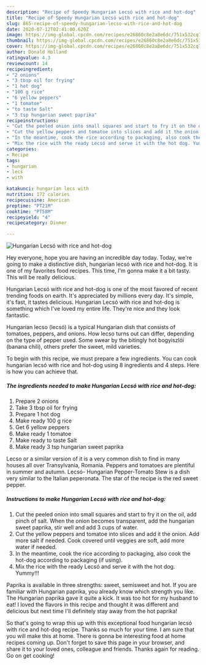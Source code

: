 ```yaml
---
description: "Recipe of Speedy Hungarian Lecsó with rice and hot-dog"
title: "Recipe of Speedy Hungarian Lecsó with rice and hot-dog"
slug: 865-recipe-of-speedy-hungarian-lecso-with-rice-and-hot-dog
date: 2020-07-12T02:41:00.620Z
image: https://img-global.cpcdn.com/recipes/e26860c8e2a8e6dc/751x532cq70/hungarian-lecso-with-rice-and-hot-dog-recipe-main-photo.jpg
thumbnail: https://img-global.cpcdn.com/recipes/e26860c8e2a8e6dc/751x532cq70/hungarian-lecso-with-rice-and-hot-dog-recipe-main-photo.jpg
cover: https://img-global.cpcdn.com/recipes/e26860c8e2a8e6dc/751x532cq70/hungarian-lecso-with-rice-and-hot-dog-recipe-main-photo.jpg
author: Donald Holland
ratingvalue: 4.3
reviewcount: 14
recipeingredient:
- "2 onions"
- "3 tbsp oil for frying"
- "1 hot dog"
- "100 g rice"
- "6 yellow peppers"
- "1 tomatoe"
- "to taste Salt"
- "3 tsp hungarian sweet paprika"
recipeinstructions:
- "Cut the peeled onion into small squares and start to fry it on the oil, add pinch of salt. When the onion becomes transparent, add the hungarian sweet paprika, stir well and add 3 cups of water."
- "Cut the yellow peppers and tomatoe into slices and add it the onion. Add more salt if needed. Cook covered until veggies are soft, add more water if needed."
- "In the meantime, cook the rice according to packaging, also cook the hot-dog according to packaging (if using)."
- "Mix the rice with the ready Lecsó and serve it with the hot dog. Yummy!!!"
categories:
- Recipe
tags:
- hungarian
- lecs
- with

katakunci: hungarian lecs with 
nutrition: 172 calories
recipecuisine: American
preptime: "PT21M"
cooktime: "PT58M"
recipeyield: "4"
recipecategory: Dinner

---
```



![Hungarian Lecsó with rice and hot-dog](https://img-global.cpcdn.com/recipes/e26860c8e2a8e6dc/751x532cq70/hungarian-lecso-with-rice-and-hot-dog-recipe-main-photo.jpg)

Hey everyone, hope you are having an incredible day today. Today, we're going to make a distinctive dish, hungarian lecsó with rice and hot-dog. It is one of my favorites food recipes. This time, I'm gonna make it a bit tasty. This will be really delicious.

Hungarian Lecsó with rice and hot-dog is one of the most favored of recent trending foods on earth. It's appreciated by millions every day. It's simple, it's fast, it tastes delicious. Hungarian Lecsó with rice and hot-dog is something which I've loved my entire life. They're nice and they look fantastic.

Hungarian lecso (lecsó) is a typical Hungarian dish that consists of tomatoes, peppers, and onions. How lecso turns out can differ, depending on the type of pepper used. Some swear by the bitingly hot bogyiszlói (banana chili), others prefer the sweet, mild varieties.


To begin with this recipe, we must prepare a few ingredients. You can cook hungarian lecsó with rice and hot-dog using 8 ingredients and 4 steps. Here is how you can achieve that.

<!--inarticleads1-->

##### The ingredients needed to make Hungarian Lecsó with rice and hot-dog:

1. Prepare 2 onions
1. Take 3 tbsp oil for frying
1. Prepare 1 hot dog
1. Make ready 100 g rice
1. Get 6 yellow peppers
1. Make ready 1 tomatoe
1. Make ready to taste Salt
1. Make ready 3 tsp hungarian sweet paprika


Lecso or a similar version of it is a very common dish to find in many houses all over Transylvania, Romania. Peppers and tomatoes are plentiful in summer and autumn. Lecsó- Hungarian Pepper-Tomato Stew is a dish very similar to the Italian peperonata. The star of the recipe is the red sweet pepper. 

<!--inarticleads2-->

##### Instructions to make Hungarian Lecsó with rice and hot-dog:

1. Cut the peeled onion into small squares and start to fry it on the oil, add pinch of salt. When the onion becomes transparent, add the hungarian sweet paprika, stir well and add 3 cups of water.
1. Cut the yellow peppers and tomatoe into slices and add it the onion. Add more salt if needed. Cook covered until veggies are soft, add more water if needed.
1. In the meantime, cook the rice according to packaging, also cook the hot-dog according to packaging (if using).
1. Mix the rice with the ready Lecsó and serve it with the hot dog. Yummy!!!


Paprika is available in three strengths: sweet, semisweet and hot. If you are familiar with Hungarian paprika, you already know which strength you like. The Hungarian paprika gave it quite a kick. It was too hot for my husband to eat! I loved the flavors in this recipe and thought it was different and delicious but next time I&#39;ll definitely stay away from the hot paprika! 

So that's going to wrap this up with this exceptional food hungarian lecsó with rice and hot-dog recipe. Thanks so much for your time. I am sure that you will make this at home. There is gonna be interesting food at home recipes coming up. Don't forget to save this page in your browser, and share it to your loved ones, colleague and friends. Thanks again for reading. Go on get cooking!
